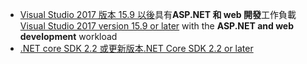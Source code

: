 * <span data-ttu-id="e5118-101">[Visual Studio 2017 版本 15.9 以後](https://visualstudio.microsoft.com/downloads/)具有**ASP.NET 和 web 開發**工作負載</span><span class="sxs-lookup"><span data-stu-id="e5118-101">[Visual Studio 2017 version 15.9 or later](https://visualstudio.microsoft.com/downloads/) with the **ASP.NET and web development** workload</span></span>
* [<span data-ttu-id="e5118-102">.NET core SDK 2.2 或更新版本</span><span class="sxs-lookup"><span data-stu-id="e5118-102">.NET Core SDK 2.2 or later</span></span>](https://www.microsoft.com/net/download/all)